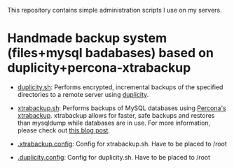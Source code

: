 This repository contains simple administration scripts I use on my servers. 

# Handmade backup system (files+mysql badabases) based on duplicity+percona-xtrabackup

- [duplicity.sh](admin-scripts/wiki/duplicity.sh): Performs encrypted, incremental backups of the specified directories to a remote server using [duplicity](http://duplicity.nongnu.org).

- [xtrabackup.sh](admin-scripts/wiki/Guide#xtrabackup): Performs backups of MySQL databases using [Percona's xtrabackup](http://www.percona.com/doc/percona-xtrabackup/). xtrabackup allows for faster, safe backups and restores than mysqldump while databases are in use. For more information, please check out [this blog post](http://vitobotta.com/painless-hot-backups-mysql-live-databases-percona-xtrabackup/ "Painless, ultra fast hot backups and restores of MySQL databases with Percona's XtraBackup").

- [.xtrabackup.config](admin-scripts/wiki/.xtrabackup.config): Config for xtrabackup.sh. Have to be placed to /root

- [.duplicity.config](admin-scripts/wiki/.duplicity.config): Config for duplicity.sh. Have to be placed to /root
